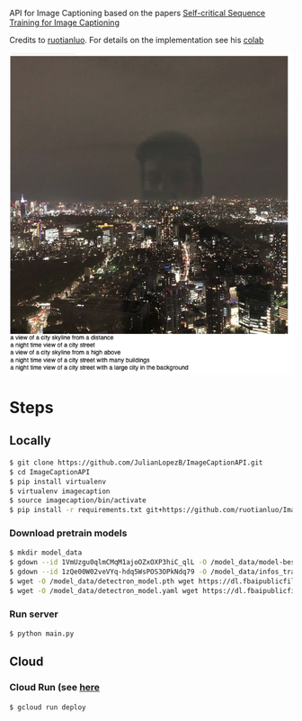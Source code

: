 API for Image Captioning based on the papers [Self-critical Sequence Training for Image Captioning](https://arxiv.org/abs/1612.00563)

Credits to [ruotianluo](https://github.com/ruotianluo). For details on the implementation see his [colab](https://colab.research.google.com/github/ruotianluo/ImageCaptioning.pytorch/blob/colab/notebooks/captioning_demo.ipynb)

![](static/example.png)

# Steps 

## Locally

```bash
$ git clone https://github.com/JulianLopezB/ImageCaptionAPI.git
$ cd ImageCaptionAPI
$ pip install virtualenv
$ virtualenv imagecaption
$ source imagecaption/bin/activate
$ pip install -r requirements.txt git+https://github.com/ruotianluo/ImageCaptioning.pytorch.git
```

### Download pretrain models 
```bash
$ mkdir model_data
$ gdown --id 1VmUzgu0qlmCMqM1ajoOZxOXP3hiC_qlL -O /model_data/model-best.pth
$ gdown --id 1zQe00W02veVYq-hdq5WsPOS3OPkNdq79 -O /model_data/infos_trans12-best.pkl
$ wget -O /model_data/detectron_model.pth wget https://dl.fbaipublicfiles.com/vilbert-multi-task/detectron_model.pth
$ wget -O /model_data/detectron_model.yaml wget https://dl.fbaipublicfiles.com/vilbert-multi-task/detectron_config.yaml
```

### Run server
```bash
$ python main.py
```
## Cloud
### Cloud Run (see [here](https://cloud.google.com/run/docs/quickstarts/build-and-deploy/deploy-python-service#deploy)
```bash
$ gcloud run deploy
```
